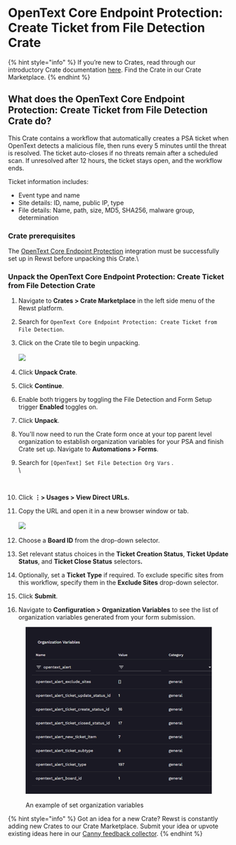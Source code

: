 # OpenText Core Endpoint Protection: Create Ticket from File Detection Crate

{% hint style="info" %}
If you’re new to Crates, read through our introductory Crate documentation [here](https://docs.rewst.help/prebuilt-automations/crates). Find the Crate in our Crate Marketplace.
{% endhint %}

## What does the OpenText Core Endpoint Protection: Create Ticket from File Detection Crate do?

This Crate contains a workflow that automatically creates a PSA ticket when OpenText detects a malicious file, then runs every 5 minutes until the threat is resolved. The ticket auto-closes if no threats remain after a scheduled scan. If unresolved after 12 hours, the ticket stays open, and the workflow ends.

Ticket information includes:

* Event type and name
* Site details: ID, name, public IP, type
* File details: Name, path, size, MD5, SHA256, malware group, determination

### Crate prerequisites

The [OpenText Core Endpoint Protection](../../configuration/integrations/integration-guides/webroot-integration-setup.md) integration must be successfully set up in Rewst before unpacking this Crate.\


### Unpack the OpenText Core Endpoint Protection: Create Ticket from File Detection Crate

1. Navigate to **Crates > Crate Marketplace** in the left side menu of the Rewst platform.
2. Search for `OpenText Core Endpoint Protection: Create Ticket from File Detection`.
3. Click on the Crate tile to begin unpacking.\
   \
   ![](<../../../.gitbook/assets/Screenshot 2025-06-13 at 12.08.20 PM.png>)
4. Click **Unpack Crate**.
5. Click **Continue**.
6. &#x20;Enable both  triggers by toggling the File Detection  and Form Setup trigger **Enabled** toggles on.
7. Click **Unpack**.
8. You'll now need to run the Crate form once at your top parent level organization to establish organization variables for your PSA and finish Crate set up. Navigate to **Automations > Forms**.
9.  Search for `[OpenText] Set File Detection Org Vars` .\
    \


    <figure><img src="../../../.gitbook/assets/Screenshot 2025-06-13 at 12.18.27 PM.png" alt=""><figcaption></figcaption></figure>
10. Click **⋮> Usages > View Direct URLs.**&#x20;
11. Copy the URL and open it in a new browser window or tab.\
    \
    ![](<../../../.gitbook/assets/Screenshot 2025-06-13 at 12.36.29 PM.png>)
12. Choose a **Board ID** from the drop-down selector.
13. Set relevant status choices in the **Ticket Creation Status**, **Ticket Update Status**, and **Ticket Close Status** selector&#x73;**.**
14. Optionally, set a **Ticket Type** if required. To exclude specific sites from this workflow, specify them in the **Exclude Sites** drop-down selector.
15. Click **Submit**.
16. Navigate to **Configuration > Organization Variables** to see the list of organization variables generated from your form submission.

<figure><img src="../../../.gitbook/assets/image (67).png" alt=""><figcaption><p>An example of set organization variables</p></figcaption></figure>

{% hint style="info" %}
Got an idea for a new Crate? Rewst is constantly adding new Crates to our Crate Marketplace. Submit your idea or upvote existing ideas here in our [Canny feedback collector](https://rewst.canny.io/crates).
{% endhint %}
